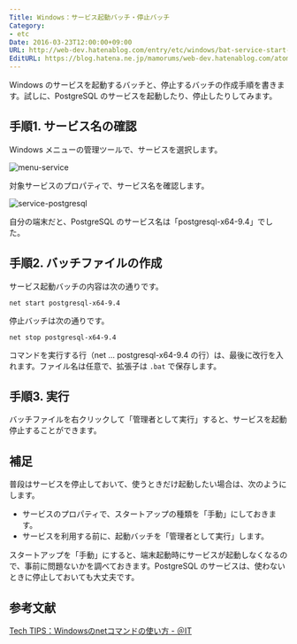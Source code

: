 ```yaml
---
Title: Windows：サービス起動バッチ・停止バッチ
Category:
- etc
Date: 2016-03-23T12:00:00+09:00
URL: http://web-dev.hatenablog.com/entry/etc/windows/bat-service-start-stop
EditURL: https://blog.hatena.ne.jp/mamorums/web-dev.hatenablog.com/atom/entry/10328749687178928184
---
```


Windows のサービスを起動するバッチと、停止するバッチの作成手順を書きます。試しに、PostgreSQL のサービスを起動したり、停止したりしてみます。


## 手順1. サービス名の確認
Windows メニューの管理ツールで、サービスを選択します。

![menu-service](http://cdn-ak.f.st-hatena.com/images/fotolife/m/mamorums/20160813/20160813161603.png)

対象サービスのプロパティで、サービス名を確認します。

![service-postgresql](http://cdn-ak.f.st-hatena.com/images/fotolife/m/mamorums/20160813/20160813161604.png)

自分の端末だと、PostgreSQL のサービス名は「postgresql-x64-9.4」でした。


## 手順2. バッチファイルの作成
サービス起動バッチの内容は次の通りです。

```
net start postgresql-x64-9.4
```

停止バッチは次の通りです。

```
net stop postgresql-x64-9.4
```

コマンドを実行する行（net ... postgresql-x64-9.4 の行）は、最後に改行を入れます。ファイル名は任意で、拡張子は `.bat` で保存します。


## 手順3. 実行
バッチファイルを右クリックして「管理者として実行」すると、サービスを起動停止することができます。


## 補足
普段はサービスを停止しておいて、使うときだけ起動したい場合は、次のようにします。

- サービスのプロパティで、スタートアップの種類を「手動」にしておきます。
- サービスを利用する前に、起動バッチを「管理者として実行」します。

スタートアップを「手動」にすると、端末起動時にサービスが起動しなくなるので、事前に問題ないかを調べておきます。PostgreSQL のサービスは、使わないときに停止しておいても大丈夫です。


## 参考文献
[Tech TIPS：Windowsのnetコマンドの使い方 - ＠IT](http://www.atmarkit.co.jp/ait/articles/0211/23/news002.html)
